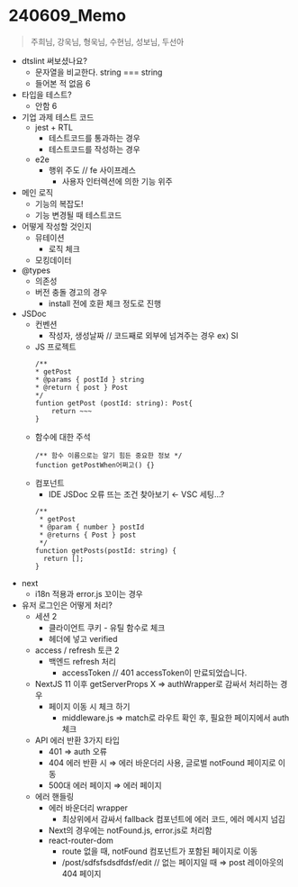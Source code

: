 # 240609_Memo

> 주희님, 강욱님, 형욱님, 수현님, 성보님, 두선아

- dtslint 써보셨나요?
  - 문자열을 비교한다. string === string
  - 들어본 적 없음 6
- 타입을 테스트?
  - 안함 6
- 기업 과제 테스트 코드
  - jest + RTL
    - 테스트코드를 통과하는 경우
    - 테스트코드를 작성하는 경우
  - e2e
    - 행위 주도 // fe 사이프레스
      - 사용자 인터렉션에 의한 기능 위주
- 메인 로직
  - 기능의 복잡도!
  - 기능 변경될 때 테스트코드
- 어떻게 작성할 것인지
  - 뮤테이션
    - 로직 체크
  - 모킹데이터
- @types
  - 의존성
  - 버전 충돌 경고의 경우
    - install 전에 호환 체크 정도로 진행
- JSDoc
  - 컨벤션
    - 작성자, 생성날짜 // 코드째로 외부에 넘겨주는 경우 ex) SI
  - JS 프로젝트
    ```tsx
    /**
    * getPost
    * @params { postId } string
    * @return { post } Post
    */
    funtion getPost (postId: string): Post{
    	return ~~~
    }
    ```
  - 함수에 대한 주석
    ```tsx
    /** 함수 이름으로는 알기 힘든 중요한 정보 */
    function getPostWhen어쩌고() {}
    ```
  - 컴포넌트
    - IDE JSDoc 오류 뜨는 조건 찾아보기 ← VSC 세팅…?
    ```tsx
    /**
     * getPost
     * @param { number } postId
     * @returns { Post } post
     */
    function getPosts(postId: string) {
      return [];
    }
    ```
- next
  - i18n 적용과 error.js 꼬이는 경우
- 유저 로그인은 어떻게 처리?
  - 세션 2
    - 클라이언트 쿠키 - 유틸 함수로 체크
    - 헤더에 넣고 verified
  - access / refresh 토큰 2
    - 백엔드 refresh 처리
      - accessToken // 401 accessToken이 만료되었습니다.
  - NextJS 11 이후 getServerProps X ⇒ authWrapper로 감싸서 처리하는 경우
    - 페이지 이동 시 체크 하기
      - middleware.js ⇒ match로 라우트 확인 후, 필요한 페이지에서 auth체크
  - API 에러 반환 3가지 타입
    - 401 ⇒ auth 오류
    - 404 에러 반환 시 ⇒ 에러 바운더리 사용, 글로벌 notFound 페이지로 이동
    - 500대 에러 페이지 ⇒ 에러 페이지
  - 에러 핸들링
    - 에러 바운더리 wrapper
      - 최상위에서 감싸서 fallback 컴포넌트에 에러 코드, 에러 메시지 넘김
    - Next의 경우에는 notFound.js, error.js로 처리함
    - react-router-dom
      - route 없을 때, notFound 컴포넌트가 포함된 페이지로 이동
      - /post/sdfsfsdsdfdsf/edit // 없는 페이지일 때 ⇒ post 레이아웃의 404 페이지
